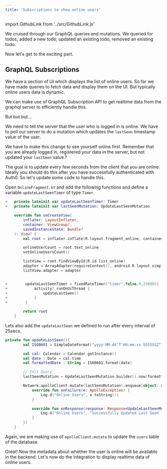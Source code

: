 ```yaml
---
title: 'Subscriptions to show online users'
---
```


import GithubLink from '../src/GithubLink.js'

We cruised through our GraphQL queries and mutations. We queried for todos, added a new todo, updated an existing todo, removed an existing todo.

Now let's get to the exciting part.

## GraphQL Subscriptions

We have a section of UI which displays the list of online users. So far we have made queries to fetch data and display them on the UI. But typically online users data is dynamic.

We can make use of GraphQL Subscription API to get realtime data from the graphql server to efficiently handle this.

But but but...

We need to tell the server that the user who is logged in is online. We have to poll our server to do a mutation which updates the `lastSeen` timestamp value of the user.

We have to make this change to see yourself online first. Remember that you are already logged in, registered your data in the server, but not updated your `lastSeen` value.?

The goal is to update every few seconds from the client that you are online. Ideally you should do this after you have successfully authenticated with Auth0. So let's update some code to handle this.

Open `OnlineFragment.kt` and add the following functions and define a variable `updateLastSeenTimer` of type `Timer`.

<GithubLink link="https://github.com/hasura/graphql-engine/blob/master/community/learn/graphql-tutorials/tutorials/android-apollo/app-final/app/src/main/java/com/mk/todo/Todo/ui/online/OnlineFragment.kt" text="OnlineFragment.kt" />

```kotlin
+   private lateinit var updateLastSeenTimer: Timer
+   private lateinit var lastSeenMutation: UpdateLastSeenMutation

    override fun onCreateView(
        inflater: LayoutInflater,
        container: ViewGroup?,
        savedInstanceState: Bundle?
    ): View? {
        val root = inflater.inflate(R.layout.fragment_online, container, false)

        onlineUserCount = root.text_online
        setOnlineUsersCount()

        listView = root.findViewById(R.id.list_online)
        adapter = ArrayAdapter(requireContext(), android.R.layout.simple_list_item_1, listItems)
        listView.adapter = adapter


+        updateLastSeenTimer = fixedRateTimer("timer",false,0,25000){
+            activity?.runOnUiThread {
+                updateLastSeen()
+            }
+        }

        return root
    }
```

Lets also add the `updateLastSeen` we defined to run after every interval of 25secs.

```kotlin
private fun updateLastSeen(){
        val ISO8601 = SimpleDateFormat("yyyy-MM-dd'T'HH:mm:ss.SSSSSSZ")

        val cal: Calendar = Calendar.getInstance()
        val date : Date = cal.time
        val formattedDate : String = ISO8601.format(date)

        // Init Query
        lastSeenMutation = UpdateLastSeenMutation.builder().now(formattedDate).build()

        Network.apolloClient.mutate(lastSeenMutation).enqueue(object: ApolloCall.Callback<UpdateLastSeenMutation.Data>(){
            override fun onFailure(e: ApolloException) {
                Log.d("Online Users", e.toString())
            }

            override fun onResponse(response: Response<UpdateLastSeenMutation.Data>) {
                Log.d("Online Users", "Successfully Updated Last Seen :  $response")
            }
        })
    }
```

Again, we are making use of `apolloClient.mutate` to update the `users` table of the database.

Great! Now the metadata about whether the user is online will be available in the backend. Let's now do the integration to display realtime data of online users.

